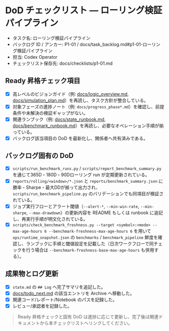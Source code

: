 # DoD チェックリスト — ローリング検証パイプライン

- タスク名: ローリング検証パイプライン
- バックログ ID / アンカー: P1-01 / docs/task_backlog.md#p1-01-ローリング検証パイプライン
- 担当: Codex Operator
- チェックリスト保存先: docs/checklists/p1-01.md

## Ready 昇格チェック項目
- [x] 高レベルのビジョンガイド（例: [docs/logic_overview.md](../logic_overview.md), [docs/simulation_plan.md](../simulation_plan.md)）を再読し、タスク方針が整合している。
- [x] 対象フェーズの進捗ノート（例: `docs/progress_phase*.md`）を確認し、前提条件や未解決の検証ギャップがない。
- [x] 関連ランブック（例: [docs/state_runbook.md](../state_runbook.md), [docs/benchmark_runbook.md](../benchmark_runbook.md)）を再読し、必要なオペレーション手順が揃っている。
- [x] バックログ該当項目の DoD を最新化し、関係者へ共有済みである。

## バックログ固有の DoD
- [x] `scripts/run_benchmark_runs.py` / `scripts/report_benchmark_summary.py` を通じて365D・180D・90Dローリング run が定期更新されている。
- [x] `reports/rolling/<window>/*.json` と `reports/benchmark_summary.json` に勝率・Sharpe・最大DDが揃って出力され、`scripts/run_benchmark_pipeline.py` のバリデーションでも同項目が検証されている。
- [x] ジョブ実行フローとアラート閾値（`--alert-*`, `--min-win-rate`, `--min-sharpe`, `--max-drawdown`）の更新内容を README もしくは runbook に追記し、再実行手順が明文化されている。
- [x] `scripts/check_benchmark_freshness.py --target <symbol>:<mode> --max-age-hours 6 --benchmark-freshness-max-age-hours 6` を用いて `ops/runtime_snapshot.json` の `benchmarks` / `benchmark_pipeline` 鮮度を確認し、ランブックに手順と閾値設定を記載した（日次ワークフローで同チェックを行う場合は `--benchmark-freshness-base-max-age-hours` も併用する）。

## 成果物とログ更新
- [x] `state.md` の `## Log` へ完了サマリを追記した。
- [x] [docs/todo_next.md](../todo_next.md) の該当エントリを Archive へ移動した。
- [x] 関連コード/レポート/Notebook のパスを記録した。
- [x] レビュー/承認者を記録した。

> Ready 昇格チェックと固有 DoD は進捗に応じて更新し、完了後は関連ドキュメントから本チェックリストへリンクしてください。
